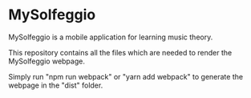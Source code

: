 # MySolfeggio

MySolfeggio is a mobile application for learning music theory. 

This repository contains all the files which are needed to render the MySolfeggio webpage. 

Simply run "npm run webpack" or "yarn add webpack" to generate the webpage in the "dist" folder. 
